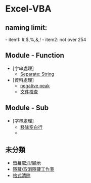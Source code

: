 # Excel-VBA

<h2>naming limit:</h2>
 - item1: #,$,%,&,!
 - item2: not over 254

<h2> Module - Function</h2>

- [字串處理]
    - [Separate: String](https://github.com/Guan-Wei/Excel-VBA/blob/master/Source%20code/function/Separate_String.vba)
- [資料處理]
    - [negative peak](https://github.com/Guan-Wei/Excel-VBA/blob/master/Source%20code/function/negative_peak.vba)
    - [文件檢查](https://github.com/Guan-Wei/Excel-VBA/blob/master/Source%20code/function/file_check_exit.vba)

<h2> Module - Sub</h2>

- [字串處理]
    - [移除空白行](https://github.com/Guan-Wei/Excel-VBA/blob/master/Source%20code/function/check_all_row_nll.vba)
    - 
<h2>未分類</h2>

- [螢幕取消/顯示](https://github.com/Guan-Wei/Excel-VBA/blob/master/Source%20code/other/screen%20updating.vba)
- [隱藏\取消隱藏工作表](https://github.com/Guan-Wei/Excel-VBA/blob/master/Source%20code/other/sheet_visible_cancel.vba)
- [格式清除](https://github.com/Guan-Wei/Excel-VBA/blob/master/Source%20code/Sub/sheet_format_initial.vba)
